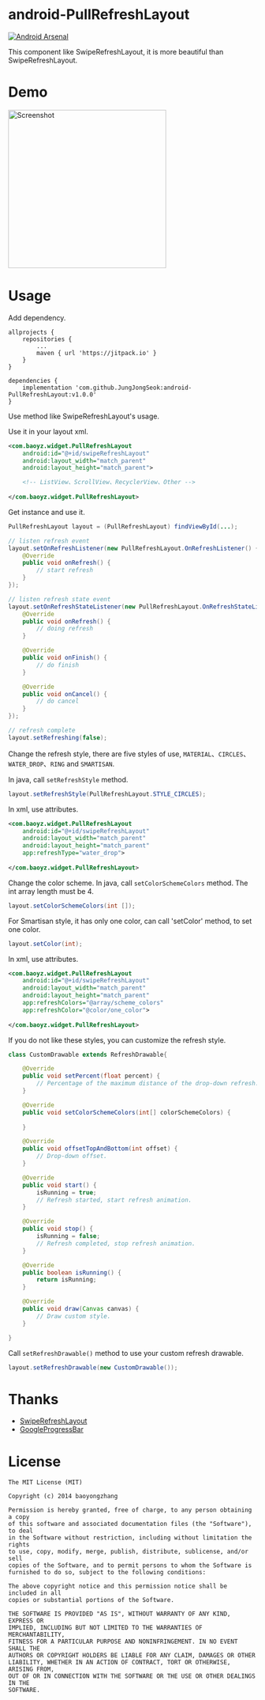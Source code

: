 android-PullRefreshLayout
=========================

[![Android Arsenal](https://img.shields.io/badge/Android%20Arsenal-android--PullRefreshLayout-brightgreen.svg?style=flat)](https://android-arsenal.com/details/1/1084)

This component like SwipeRefreshLayout, it is more beautiful than SwipeRefreshLayout.

# Demo
<p>
   <img src="https://raw.githubusercontent.com/baoyongzhang/android-PullRefreshLayout/master/demo.gif" width="320" alt="Screenshot"/>
</p>

# Usage

Add dependency.

```
allprojects {
    repositories {
        ...
        maven { url 'https://jitpack.io' }
    }
}

dependencies {
    implementation 'com.github.JungJongSeok:android-PullRefreshLayout:v1.0.0'
}
```

Use method like SwipeRefreshLayout's usage.  

Use it in your layout xml.

```xml 
<com.baoyz.widget.PullRefreshLayout
    android:id="@+id/swipeRefreshLayout"
    android:layout_width="match_parent"
    android:layout_height="match_parent">

	<!-- ListView、ScrollView、RecyclerView、Other -->
	
</com.baoyz.widget.PullRefreshLayout>

```

Get instance and use it.

```java
PullRefreshLayout layout = (PullRefreshLayout) findViewById(...);

// listen refresh event
layout.setOnRefreshListener(new PullRefreshLayout.OnRefreshListener() {
    @Override
    public void onRefresh() {
        // start refresh
    }
});

// listen refresh state event
layout.setOnRefreshStateListener(new PullRefreshLayout.OnRefreshStateListener() {
    @Override
    public void onRefresh() {
        // doing refresh
    }

    @Override
    public void onFinish() {
        // do finish
    }

    @Override
    public void onCancel() {
        // do cancel
    }
});

// refresh complete 
layout.setRefreshing(false);

```

Change the refresh style, there are five styles of use, `MATERIAL`、`CIRCLES`、 `WATER_DROP`、`RING` and `SMARTISAN`.  

In java, call `setRefreshStyle` method.

```java
layout.setRefreshStyle(PullRefreshLayout.STYLE_CIRCLES);

```

In xml, use attributes.

```xml
<com.baoyz.widget.PullRefreshLayout
    android:id="@+id/swipeRefreshLayout"
    android:layout_width="match_parent"
    android:layout_height="match_parent"
	app:refreshType="water_drop">
	
</com.baoyz.widget.PullRefreshLayout>

```
 
Change the color scheme.
In java, call `setColorSchemeColors` method. The int array length must be 4.

```java
layout.setColorSchemeColors(int []);

```

For Smartisan style, it has only one color, can call 'setColor' method, to set one color.

```java
layout.setColor(int);
```

In xml, use attributes.

```xml
<com.baoyz.widget.PullRefreshLayout
    android:id="@+id/swipeRefreshLayout"
    android:layout_width="match_parent"
    android:layout_height="match_parent"
    app:refreshColors="@array/scheme_colors"
    app:refreshColor="@color/one_color">
	
</com.baoyz.widget.PullRefreshLayout>

```

If you do not like these styles, you can customize the refresh style.

```java
class CustomDrawable extends RefreshDrawable{

    @Override
    public void setPercent(float percent) {
        // Percentage of the maximum distance of the drop-down refresh.
    }

    @Override
    public void setColorSchemeColors(int[] colorSchemeColors) {
        
    }

    @Override
    public void offsetTopAndBottom(int offset) {
        // Drop-down offset.
    }

    @Override
    public void start() {
        isRunning = true;
        // Refresh started, start refresh animation.
    }

    @Override
    public void stop() {
        isRunning = false;
        // Refresh completed, stop refresh animation.
    }

    @Override
    public boolean isRunning() {
        return isRunning;
    }

    @Override
    public void draw(Canvas canvas) {
        // Draw custom style.
    }

}

```

Call `setRefreshDrawable()` method to use your custom refresh drawable.

```java
layout.setRefreshDrawable(new CustomDrawable());
```

# Thanks

* [SwipeRefreshLayout](https://developer.android.com/reference/android/support/v4/widget/SwipeRefreshLayout.html)
* [GoogleProgressBar](https://github.com/jpardogo/GoogleProgressBar) 

License
=======

    The MIT License (MIT)

	Copyright (c) 2014 baoyongzhang

	Permission is hereby granted, free of charge, to any person obtaining a copy
	of this software and associated documentation files (the "Software"), to deal
	in the Software without restriction, including without limitation the rights
	to use, copy, modify, merge, publish, distribute, sublicense, and/or sell
	copies of the Software, and to permit persons to whom the Software is
	furnished to do so, subject to the following conditions:

	The above copyright notice and this permission notice shall be included in all
	copies or substantial portions of the Software.

	THE SOFTWARE IS PROVIDED "AS IS", WITHOUT WARRANTY OF ANY KIND, EXPRESS OR
	IMPLIED, INCLUDING BUT NOT LIMITED TO THE WARRANTIES OF MERCHANTABILITY,
	FITNESS FOR A PARTICULAR PURPOSE AND NONINFRINGEMENT. IN NO EVENT SHALL THE
	AUTHORS OR COPYRIGHT HOLDERS BE LIABLE FOR ANY CLAIM, DAMAGES OR OTHER
	LIABILITY, WHETHER IN AN ACTION OF CONTRACT, TORT OR OTHERWISE, ARISING FROM,
	OUT OF OR IN CONNECTION WITH THE SOFTWARE OR THE USE OR OTHER DEALINGS IN THE
	SOFTWARE.


